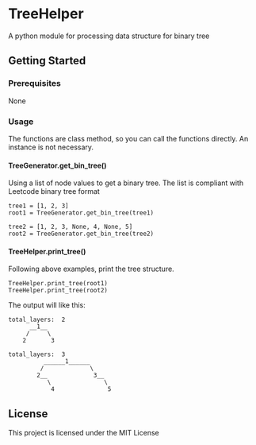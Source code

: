 # TreeHelper

A python module for processing data structure for binary tree

## Getting Started

### Prerequisites

None


### Usage
The functions are class method, so you can call the functions directly. An instance is not necessary.
#### TreeGenerator.get_bin_tree()
Using a list of node values to get a binary tree.
The list is compliant with Leetcode binary tree format
```
tree1 = [1, 2, 3]
root1 = TreeGenerator.get_bin_tree(tree1)

tree2 = [1, 2, 3, None, 4, None, 5]
root2 = TreeGenerator.get_bin_tree(tree2)
```

#### TreeHelper.print_tree()
Following above examples, print the tree structure.

```
TreeHelper.print_tree(root1)
TreeHelper.print_tree(root2)
```
The output will like this:
```
total_layers:  2
      __1__
     /     \
    2       3
    
total_layers:  3
          ______1______
         /             \
        2__             3__
           \               \
            4               5

```

## License

This project is licensed under the MIT License
